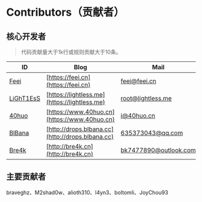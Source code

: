 # Contributors（贡献者）

## 核心开发者
> 代码贡献量大于1k行或规则贡献大于10条。

| ID | Blog | Mail |
|---|---|---|
| [Feei](https://github.com/wufeifei) | [https://feei.cn](https://feei.cn) | feei@feei.cn |
| [LiGhT1EsS](https://github.com/LiGhT1EsS) | [https://lightless.me](https://lightless.me) | root@lightless.me |
| [40huo](https://github.com/40huo) | [https://www.40huo.cn](https://www.40huo.cn) | i@40huo.cn |
| [BlBana](https://github.com/BlBana) | [http://drops.blbana.cc](http://drops.blbana.cc) | 635373043@qq.com |
| [Bre4k](https://github.com/bk7477890) | [http://bre4k.cn](http://bre4k.cn) | bk7477890@outlook.com |

## 主要贡献者
braveghz、M2shad0w、alioth310、l4yn3、boltomli、JoyChou93
